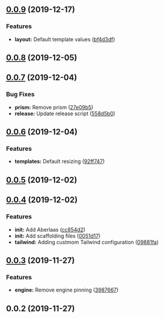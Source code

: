 ## [0.0.9](https://github.com/pixelastic/sov/compare/0.0.8...0.0.9) (2019-12-17)


### Features

* **layout:** Default template values ([bf4d3df](https://github.com/pixelastic/sov/commit/bf4d3dfe4b942ca549f8e419d0bdb98cec27531f))

## [0.0.8](https://github.com/pixelastic/sov/compare/0.0.7...0.0.8) (2019-12-05)

## [0.0.7](https://github.com/pixelastic/sov/compare/0.0.6...0.0.7) (2019-12-04)


### Bug Fixes

* **prism:** Remove prism ([27e09b5](https://github.com/pixelastic/sov/commit/27e09b52ce6cc28b7039e4c7276bb22238a44836))
* **release:** Update release script ([558d5b0](https://github.com/pixelastic/sov/commit/558d5b0a9158b5d20779e785cde8ed7f7ee0ef65))

## [0.0.6](https://github.com/pixelastic/sov/compare/0.0.5...0.0.6) (2019-12-04)


### Features

* **templates:** Default resizing ([92ff747](https://github.com/pixelastic/sov/commit/92ff747d17fcbf742ef65ac6ee31f481130cce65))

## [0.0.5](https://github.com/pixelastic/sov/compare/0.0.4...0.0.5) (2019-12-02)

## [0.0.4](https://github.com/pixelastic/sov/compare/0.0.3...0.0.4) (2019-12-02)


### Features

* **init:** Add Aberlaas ([cc854d2](https://github.com/pixelastic/sov/commit/cc854d227cdd2518bf16b7442be78da192841e1d))
* **init:** Add scaffolding files ([0051d17](https://github.com/pixelastic/sov/commit/0051d179d411759dbb2f13f182c9b10d83f6f671))
* **tailwind:** Adding custmom Tailwind configuration ([09881fa](https://github.com/pixelastic/sov/commit/09881fafffe90534ad84bdabb2331b618ba03b87))

## [0.0.3](https://github.com/pixelastic/sov/compare/0.0.2...0.0.3) (2019-11-27)


### Features

* **engine:** Remove engine pinning ([3987667](https://github.com/pixelastic/sov/commit/3987667f6eadddd2e0671bb86979a1240f00ccd6))

## 0.0.2 (2019-11-27)

